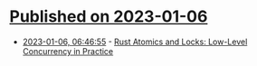 # [Published on 2023-01-06](index.md)

* [2023-01-06, 06:46:55](https://news.ycombinator.com/item?id=34271739) - [Rust Atomics and Locks: Low-Level Concurrency in Practice](https://marabos.nl/atomics/)
